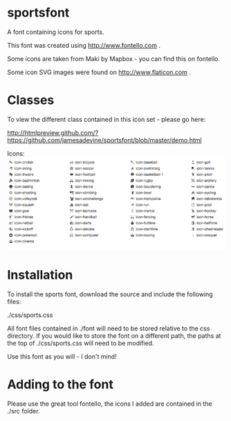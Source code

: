# sportsfont
A font containing icons for sports.

This font was created using http://www.fontello.com .

Some icons are taken from Maki by Mapbox - you can find this on fontello.

Some icon SVG images were found on http://www.flaticon.com .

# Classes
To view the different class contained in this icon set - please go here:

http://htmlpreview.github.com/?https://github.com/jamesadevine/sportsfont/blob/master/demo.html

Icons:
![icons](./font.png)

# Installation

To install the sports font, download the source and include the following files:

./css/sports.css

All font files contained in ./font will need to be stored relative to the css directory. If you would like to store the font on a different path, the paths at the top of ./css/sports.css
will need to be modified.

Use this font as you will - I don't mind!

# Adding to the font

Please use the great tool fontello, the icons I added are contained in the ./src folder.
